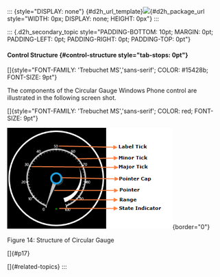 ::: {style="DISPLAY: none"}
[](ms-xhelp:///?Id=d2h_url_template){#d2h_url_template}![](!package_url!){#d2h_package_url style="WIDTH: 0px; DISPLAY: none; HEIGHT: 0px"}
:::

::: {.d2h_secondary_topic style="PADDING-BOTTOM: 10pt; MARGIN: 0pt; PADDING-LEFT: 0pt; PADDING-RIGHT: 0pt; PADDING-TOP: 0pt"}
#### Control Structure {#control-structure style="tab-stops: 0pt"}

[]{style="FONT-FAMILY: 'Trebuchet MS','sans-serif'; COLOR: #15428b; FONT-SIZE: 9pt"} 

The components of the Circular Gauge Windows Phone control are illustrated in the following screen shot.

[]{style="FONT-FAMILY: 'Trebuchet MS','sans-serif'; COLOR: red; FONT-SIZE: 9pt"} 

![](ImagesExt/image74_19.png){border="0"}

Figure 14: Structure of Circular Gauge

[]{#p17} 

[]{#related-topics}
:::

